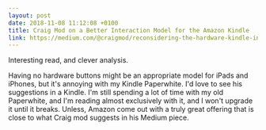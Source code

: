 ```yaml
---
layout: post
date: 2018-11-08 11:12:08 +0100
title: Craig Mod on a Better Interaction Model for the Amazon Kindle
link: https://medium.com/@craigmod/reconsidering-the-hardware-kindle-interface-3c54088bed9e
---
```


Interesting read, and clever analysis.

Having no hardware buttons might be an appropriate model for iPads and iPhones, but it's annoying with my Kindle Paperwhite. I'd love to see his suggestions in a Kindle. I'm still spending a lot of time with my old Paperwhite, and I'm reading almost exclusively with it, and I won't upgrade it until it breaks. Unless, Amazon come out with a truly great offering that is close to what Craig mod suggests in his Medium piece.